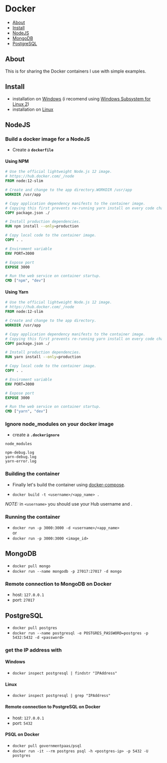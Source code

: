 # Docker

- [About](#about)
- [Install](#install)
- [NodeJS](#nodejs)
- [MongoDB](#MongoDB)
- [PostgreSQL](#PostgreSQL)

## About

This is for sharing the Docker containers I use with simple examples.

## Install

- installation on [Windows](https://docs.docker.com/docker-for-windows/install/) (i recomend using [Windows Subsystem for Linux 2](https://docs.microsoft.com/en-us/windows/wsl/wsl2-kernel))
- installation on [Linux](https://docs.docker.com/engine/install/ubuntu/)

## NodeJS

### Build a docker image for a NodeJS

- Create a **`dockerfile`**

#### Using NPM

```dockerfile
# Use the official lightweight Node.js 12 image.
# https://hub.docker.com/_/node
FROM node:12-slim

# Create and change to the app directory.WORKDIR /usr/app
WORKDIR /usr/app

# Copy application dependency manifests to the container image.
# Copying this first prevents re-running yarn install on every code change.
COPY package.json ./

# Install production dependencies.
RUN npm install --only=production

# Copy local code to the container image.
COPY . .

# Enviroment variable
ENV PORT=3000

# Expose port
EXPOSE 3000

# Run the web service on container startup.
CMD ["npm", "dev"]
```

#### Using Yarn

```dockerfile
# Use the official lightweight Node.js 12 image.
# https://hub.docker.com/_/node
FROM node:12-slim

# Create and change to the app directory.
WORKDIR /usr/app

# Copy application dependency manifests to the container image.
# Copying this first prevents re-running yarn install on every code change.
COPY package.json ./

# Install production dependencies.
RUN yarn install --only=production

# Copy local code to the container image.
COPY . .

# Enviroment variable
ENV PORT=3000

# Expose port
EXPOSE 3000

# Run the web service on container startup.
CMD ["yarn", "dev"]
```

### Ignore node_modules on your docker image

- create a **`.dockerignore`**

```dockerignore
node_modules

npm-debug.log
yarn-debug.log
yarn-error.log
```

### Building the container

- Finally let's build the container using [docker-compose](https://docs.docker.com/compose/).

- `docker build -t <username>/<app_name> .`  

*NOTE:* in `<username>` you should use your Hub username and .

### Running the container

- `docker run -p 3000:3000 -d <username>/<app_name>`  
or
- `docker run -p 3000:3000 <image_id>`

## MongoDB

- `docker pull mongo`  
- `docker run --name mongodb -p 27017:27017 -d mongo`

### Remote connection to MongoDB on Docker

- host: `127.0.0.1`
- port: `27017`

## PostgreSQL

- `docker pull postgres`
- `docker run --name postgresql -e POSTGRES_PASSWORD=postgres -p 5432:5432 -d <password>`

### get the IP address with

#### Windows

- `docker inspect postgresql | findstr "IPAddress"`  

#### Linux

- `docker inspect postgresql | grep "IPAddress"`  

#### Remote connection to PostgreSQL on Docker

- host: `127.0.0.1`
- port: `5432`
  
#### PSQL on Docker

- `docker pull governmentpaas/psql`  
- `docker run -it --rm postgres psql -h <postgres-ip> -p 5432 -U postgres`

